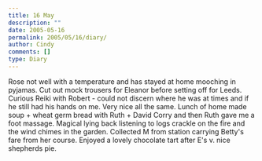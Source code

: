 ```yaml
---
title: 16 May
description: ""
date: 2005-05-16
permalink: 2005/05/16/diary/
author: Cindy
comments: []
type: Diary
---
```


Rose not well with a temperature and has stayed at home mooching in pyjamas. Cut out mock trousers for Eleanor before setting off for Leeds. Curious Reiki with Robert - could not discern where he was at times and if he still had his hands on me. Very nice all the same. Lunch of home made soup + wheat germ bread with Ruth + David Corry and then Ruth gave me a foot massage. Magical lying back listening to logs crackle on the fire and the wind chimes in the garden. Collected M from station carrying Betty's fare from her course. Enjoyed a lovely chocolate tart after E's v. nice shepherds pie.
